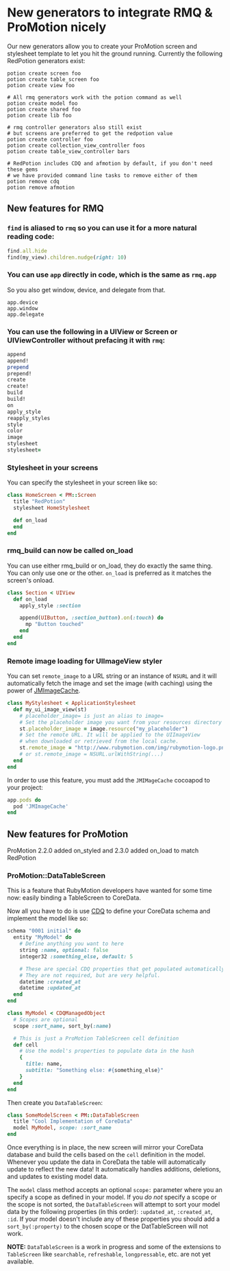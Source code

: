 # New generators to integrate RMQ & ProMotion nicely

Our new generators allow you to create your ProMotion screen and stylesheet template to let you hit the ground running.  Currently the following RedPotion generators exist:

```
potion create screen foo
potion create table_screen foo
potion create view foo

# All rmq generators work with the potion command as well
potion create model foo
potion create shared foo
potion create lib foo

# rmq controller generators also still exist
# but screens are preferred to get the redpotion value
potion create controller foo
potion create collection_view_controller foos
potion create table_view_controller bars

# RedPotion includes CDQ and afmotion by default, if you don't need these gems
# we have provided command line tasks to remove either of them
potion remove cdq
potion remove afmotion
```

## New features for RMQ

### `find` is aliased to `rmq` so you can use it for a more natural reading code:

```ruby
find.all.hide
find(my_view).children.nudge(right: 10)
```

### You can use `app` directly in code, which is the same as `rmq.app`

So you also get window, device, and delegate from that.

```
app.device
app.window
app.delegate
```

### You can use the following in a UIView or Screen or UIViewController without prefacing it with `rmq`:

```ruby
append
append!
prepend
prepend!
create
create!
build
build!
on
apply_style
reapply_styles
style
color
image
stylesheet
stylesheet=
```

### Stylesheet in your screens

You can specify the stylesheet in your screen like so:

```ruby
class HomeScreen < PM::Screen
  title "RedPotion"
  stylesheet HomeStylesheet

  def on_load
  end
end
```

### rmq_build can now be called on_load

You can use either rmq_build or on_load, they do exactly the same thing. You can only use one or the other. `on_load` is preferred as it matches the screen's onload.

```ruby
class Section < UIView
  def on_load
    apply_style :section

    append(UIButton, :section_button).on(:touch) do
      mp "Button touched"
    end
  end
end
```

### Remote image loading for UIImageView styler

You can set `remote_image` to a URL string or an instance of `NSURL` and it will automatically fetch the image and set the image (with caching) using the power of [JMImageCache](https://github.com/jakemarsh/JMImageCache).

```ruby
class MyStylesheet < ApplicationStylesheet
  def my_ui_image_view(st)
    # placeholder_image= is just an alias to image=
    # Set the placeholder image you want from your resources directory
    st.placeholder_image = image.resource("my_placeholder")
    # Set the remote URL. It will be applied to the UIImageView
    # when downloaded or retrieved from the local cache.
    st.remote_image = "http://www.rubymotion.com/img/rubymotion-logo.png"
    # or st.remote_image = NSURL.urlWithString(...)
  end
end
```

In order to use this feature, you must add the `JMIMageCache` cocoapod to your project:

```ruby
app.pods do
  pod 'JMImageCache'
end
```

## New features for ProMotion

ProMotion 2.2.0 added on_styled and 2.3.0 added on_load to match RedPotion

### ProMotion::DataTableScreen

This is a feature that RubyMotion developers have wanted for some time now: easily binding a TableScreen to CoreData.

Now all you have to do is use [CDQ](https://github.com/infinitered/cdq) to define your CoreData schema and implement the model like so:

```ruby
schema "0001 initial" do
  entity "MyModel" do
    # Define anything you want to here
    string :name, optional: false
    integer32 :something_else, default: 5

    # These are special CDQ properties that get populated automatically.
    # They are not required, but are very helpful.
    datetime :created_at
    datetime :updated_at
  end
end
```

```ruby
class MyModel < CDQManagedObject
  # Scopes are optional
  scope :sort_name, sort_by(:name)

  # This is just a ProMotion TableScreen cell definition
  def cell
    # Use the model's properties to populate data in the hash
    {
      title: name,
      subtitle: "Something else: #{something_else}"
    }
  end
end
```

Then create you `DataTableScreen`:

```ruby
class SomeModelScreen < PM::DataTableScreen
  title "Cool Implementation of CoreData"
  model MyModel, scope: :sort_name
end
```

Once everything is in place, the new screen will mirror your CoreData database and build the cells based on the `cell` definition in the model. Whenever you update the data in CoreData the table will automatically update to reflect the new data! It automatically handles additions, deletions, and updates to existing model data.

The `model` class method accepts an optional `scope:` parameter where you an specify a scope as defined in your model. If you _do not_ specify a scope or the scope is not sorted, the `DataTableScreen` will attempt to sort your model data by the following properties (in this order): `:updated_at`, `:created_at`, `:id`.  If your model doesn't include any of these properties you should add a `sort_by(:property)` to the chosen scope or the DatTableScreen will not work.

**NOTE:** `DataTableScreen` is a work in progress and some of the extensions to `TableScreen` like `searchable`, `refreshable`, `longpressable`, etc. are not yet available.
